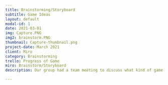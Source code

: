 ```yaml
---
title: Brainstorming/Storyboard
subtitle: Game Ideas
layout: default
modal-id: 1
date: 2021-03-01
img: Capture.PNG
img2: brainstorm.PNG
thumbnail: Capture-thumbnail.png
project-date: March 2021
client: Miro
category: Brainstorming
trello: Progress of Game
miro: Brainstorm/Storyboard
description: Our group had a team meeting to discuss what kind of game to make and we made a lot good ideas for our upcoming game. Things like gameplay mechanics, goals, world building, etc. were all discussed in the meeting and we gave feedback to each one of them and decide if we like it or not. After the meeting, our team decided to choose a horror theme set in a 3D forest with a game mechanic of swapping the player with animate and inanimate objects but this idea can be changed in the upcoming future.

---
```

